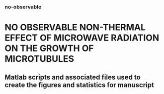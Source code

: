 ### no-observable
# NO OBSERVABLE NON-THERMAL EFFECT OF MICROWAVE RADIATION ON THE GROWTH OF MICROTUBULES

## Matlab scripts and associated files used to create the figures and statistics for manuscript 
